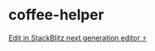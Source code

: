 # coffee-helper

[Edit in StackBlitz next generation editor ⚡️](https://stackblitz.com/~/github.com/gfV60/coffee-helper)